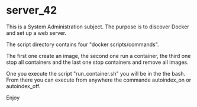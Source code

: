 # server_42
This is a System Administration subject. The purpose is to discover Docker and set up a web server.

The script directory contains four "docker scripts/commands".

The first one create an image, the second one run a container, the third one stop all containers and the last one stop containers and remove all images.

One you execute the script "run_container.sh" you will be in the the bash. From there you can execute from anywhere the commande autoindex_on or autoindex_off.

Enjoy


